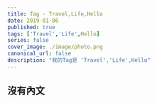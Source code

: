 ```yaml
---
title: Tag - Travel,Life,Hello
date: 2019-01-06
published: true
tags: ['Travel','Life',Hello]
series: false
cover_image: ./image/photo.png
canonical_url: false
description: "我的Tag是 'Travel','Life',Hello"
---
```


## 沒有內文